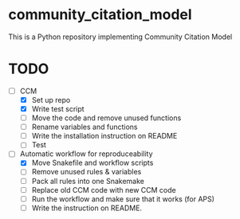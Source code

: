 # community_citation_model
This is a Python repository implementing Community Citation Model


# TODO

- [ ] CCM
  - [x] Set up repo
  - [x] Write test script
  - [ ] Move the code and remove unused functions
  - [ ] Rename variables and functions
  - [ ] Write the installation instruction on README
  - [ ] Test
- [ ] Automatic workflow for reproduceability
  - [x] Move Snakefile and workflow scripts
  - [ ] Remove unused rules & variables
  - [ ] Pack all rules into one Snakemake
  - [ ] Replace old CCM code with new CCM code
  - [ ] Run the workflow and make sure that it works (for APS)
  - [ ] Write the instruction on README.
